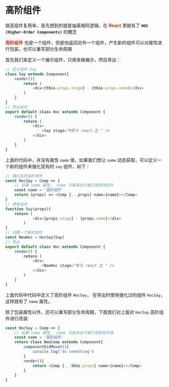 # 高阶组件

提高组件复用率，首先想到的就是抽离相同逻辑，在 **<font color="#d63200">React</font>** 里就有了 **```HOC (Higher-Order Components)```**  的概念
  
**<font color="#d63200">高阶组件</font>** 也是一个组件，但是他返回另外一个组件，产生新的组件可以对属性进行包装，也可以重写部分生命周期

首先我们来定义一个展示组件，只用来做展示，然后导出：

```js
// 定义组件 Say
class Say extends Component{
    render(){
        return (
            <div>{this.props.stage} - {this.props.name}</div>
        )
    }
}
// 导出组件
export default class Hoc extends Component {
    render() {
        return (
            <div>
                <Say stage="R学习 react 之 " />
            </div>
        )
    }
}
```

上面的代码中，并没有属性 ```name``` 值，如果我们想让 ```name``` 动态获取，可以定义一个新的组件来强化现有的 ```say``` 组件，如下：

```js
// 强化后的高阶组件
const HocSay = Comp => {
    // 设置 name 属性,  name 可能来自于接口或其他组件
    const name = '高阶组件'
    return (props) => <Comp {...props} name={name}></Comp>
}
// 原有组件
function Say(props){
    return (
            <div>{props.stage} - {props.name}</div>
        )
}
// 创建一个新的组件
const NewHoc = HocSay(Say)
// 导出
export default class Hoc extends Component {
    render() {
        return (
            <div>
                <NewHoc stage="学习 react 之 " />
            </div>
        )
    }
}
```

上面代码中代码中定义了高阶组件 ```HocSay```， 在导出时使用强化过的组件 ```HocSay```，这样就有了 ```name``` 属性。  

除了包装属性以外，还可以重写部分生命周期，下面我们对上面对 ```HocSay``` 高阶组件进行改装:

```js
const HocSay = Comp => {
    // 设置 name 属性,  name 可能来自于接口或其他手段
    const name = '高阶组件'
    return class NewComp extends Component{
        componentDidMount(){
            console.log('do somethimg')
        }
        render(){
            return <Comp {...this.props} name={name}></Comp>
        }
    }
}
```
